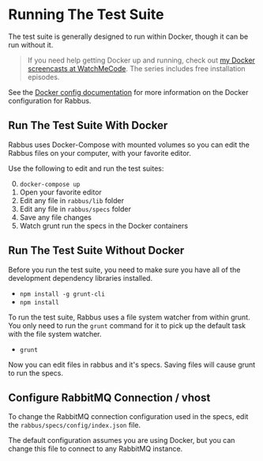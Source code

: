 # Running The Test Suite

The test suite is generally designed to run within Docker, though
it can be run without it.

> If you need help getting Docker up and running, check out
> [my Docker screencasts at WatchMeCode](https://watchmecode.net/series/docker). The series includes
> free installation episodes.

See the [Docker config documentation](/docs/docker.md) for more information
on the Docker configuration for Rabbus.

## Run The Test Suite With Docker

Rabbus uses Docker-Compose with mounted volumes so you can edit
the Rabbus files on your computer, with your favorite editor.

Use the following to edit and run the test suites:

0. `docker-compose up`
0. Open your favorite editor
0. Edit any file in `rabbus/lib` folder
0. Edit any file in `rabbus/specs` folder
0. Save any file changes
0. Watch grunt run the specs in the Docker containers

## Run The Test Suite Without Docker

Before you run the test suite, you need to make sure you have
all of the development dependency libraries installed.

* `npm install -g grunt-cli`
* `npm install`

To run the test suite, Rabbus uses a file system watcher from
within grunt. You only need to run the `grunt` command for
it to pick up the default task with the file system watcher.

* `grunt`

Now you can edit files in rabbus and it's specs. Saving files
will cause grunt to run the specs.

## Configure RabbitMQ Connection / vhost

To change the RabbitMQ connection configuration used in the
specs, edit the `rabbus/specs/config/index.json` file.

The default configuration assumes you are using Docker, but
you can change this file to connect to any RabbitMQ instance.
